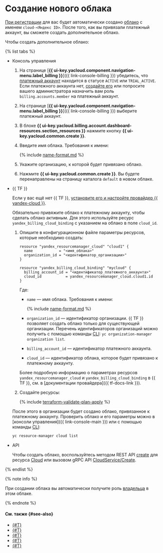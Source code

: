 # Создание нового облака


[При регистрации](../../../billing/quickstart/index.md#create_billing_account) для вас будет автоматически создано [облако](../../concepts/resources-hierarchy.md#cloud) с именем `cloud-<Яндекс ID>`. После того, как вы привязали платежный аккаунт, вы сможете создать дополнительное облако.

Чтобы создать дополнительное облако:



{% list tabs %}

- Консоль управления

    1. На странице [**{{ ui-key.yacloud.component.navigation-menu.label_billing }}**]({{ link-console-billing }}) убедитесь, что [платежный аккаунт](../../../billing/concepts/billing-account.md) находится в статусе `ACTIVE` или `TRIAL_ACTIVE`. Если платежного аккаунта нет, [создайте его](../../../billing/quickstart/index.md#create_billing_account) или попросите вашего администратора назначить вам роль `billing.accounts.member` на платежный аккаунт.
  1. На странице [**{{ ui-key.yacloud.component.navigation-menu.label_billing }}**]({{ link-console-billing }}) выберите платежный аккаунт.
  1. В блоке **{{ ui-key.yacloud.billing.account.dashboard-resources.section_resources }}** нажмите кнопку **{{ ui-key.yacloud.common.create }}**.
  1. Введите имя облака. Требования к имени:

       {% include [name-format.md](../../../_includes/name-format.md) %}

  1. Укажите организацию, к которой будет привязано облако.
  1. Нажмите **{{ ui-key.yacloud.common.create }}**. Вы будете перенаправлены на страницу каталога `default` в новом облаке.

- {{ TF }}

  Если у вас ещё нет {{ TF }}, [установите его и настройте провайдер {{ yandex-cloud }}](../../../tutorials/infrastructure-management/terraform-quickstart.md#install-terraform).

  Обязательно привяжите облако к платежному аккаунту, чтобы сделать облако активным. Для этого используйте ресурс `yandex_billing_cloud_binding` с указанием на облако в поле `cloud_id`.

  1. Опишите в конфигурационном файле параметры ресурсов, которые необходимо создать:

      ```hcl
      resource "yandex_resourcemanager_cloud" "cloud1" {
        name            = "<имя_облака>"
        organization_id = "<идентификатор_организации>"
      }

      resource "yandex_billing_cloud_binding" "mycloud" {
        billing_account_id = "<идентификатор_платежного_аккаунта>"
        cloud_id           = yandex_resourcemanager_cloud.cloud1.id
      }
      ```

      Где:

      * `name` — имя облака. Требования к имени:
      
        {% include [name-format.md](../../../_includes/name-format.md) %}
        
      * `organization_id` — идентификатор организации. {{ TF }} позволяет создать облако только для существующей организации. Перечень идентификаторов организаций можно получить с помощью команды [CLI](../../../cli/quickstart.md): `yc organization-manager organization list`.
      * `billing_account_id` — идентификатор платежного аккаунта.
      * `cloud_id` — идентификатор облака, которое будет привязано к платежному аккаунту.

      Более подробную информацию о параметрах ресурсов `yandex_resourcemanager_cloud` и `yandex_billing_cloud_binding` в {{ TF }}, см. в [документации провайдера]({{ tf-docs-link }}).

  1. Создайте ресурсы:

      {% include [terraform-validate-plan-apply](../../../_tutorials/terraform-validate-plan-apply.md) %}

  После этого в организации будет создано облако, привязанное к платежному аккаунту. Проверить облако и его параметры можно в [консоли управления]({{ link-console-main }}) или с помощью команды [CLI](../../../cli/quickstart.md):

    ```bash
    yc resource-manager cloud list
    ```

- API

  Чтобы создать облако, воспользуйтесь методом REST API [create](../../api-ref/Cloud/create.md) для ресурса [Cloud](../../api-ref/Cloud/index.md) или вызовом gRPC API [CloudService/Create](../../api-ref/grpc/cloud_service.md#Create).

{% endlist %}

{% note info %}

При создании облака вы автоматически получите роль [владельца](../../concepts/resources-hierarchy.md#owner) в этом облаке.

{% endnote %}

#### См. также {#see-also}

* [{#T}](update.md)
* [{#T}](set-access-bindings.md)
* [{#T}](switch-cloud.md)
* [{#T}](../folder/create.md)
* [{#T}](../../../billing/concepts/billing-account.md)
